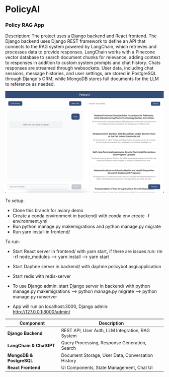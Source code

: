 # PolicyAI
### Policy RAG App 

Description:
The project uses a Django backend and React frontend. The Django backend uses Django REST framework to define an API that connects to the RAG system powered by LangChain, which retrieves and processes data to provide responses. LangChain works with a Pinecone vector database to search document chunks for relevance, adding context to responses in addition to custom system prompts and chat history. Chats responses are streamed through websockets. User data, including chat sessions, message histories, and user settings, are stored in PostgreSQL through Django's ORM, while MongoDB stores full documents for the LLM to reference as needed.

![alt text](demo.png)

To setup:
- Clone this branch for aviary demo
- Create a conda environment in backend/ with conda env create -f environment.yml
- Run python manage.py makemigrations and python manage.py migrate
- Run yarn install in frontend/

To run:
- Start React server in  frontend/ with yarn start, if there are issues run: rm -rf node_modules --> yarn install --> yarn start
- Start Daphne server in backend/ with daphne policybot.asgi:application
- Start redis with redis-server

- To use Django admin: start Django server in backend/ with python manage.py makemigrations --> python manage.py migrate --> python manage.py runserver
- App will run on localhost:3000, Django admin: http://127.0.0.1:8000/admin/




| Component                | Description                                    |
|--------------------------|------------------------------------------------|
| **Django Backend**       | REST API, User Auth, LLM Integration, RAG System|
| **LangChain & ChatGPT**  | Query Processing, Response Generation, Search          |
| **MongoDB & PostgreSQL** | Document Storage, User Data, Conversation History|
| **React Frontend**       | UI Components, State Management, Chat UI       |



